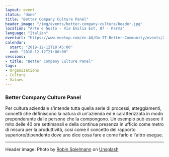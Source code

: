 ```yaml
---
layout: event
status: 'done'
title: "Better Company Culture Panel"
header_image: "/img/events/better-company-culture/header.jpg"
location: "Arte e Gusto - Via Emilia Est, 87 - Parma"
language: "Italian"
eventurl: "https://www.meetup.com/en-AU/Do-IT-Better-Community/events/266723560/"
calendar:
  start: "2019-12-12T18:45:00"
  end: "2018-12-12T21:00:00"
sessions:
- title: "Better Company Culture Panel"
tags:
- Organizations
- Culture
- Values
---
```


### Better Company Culture Panel

Per cultura aziendale s'intende tutta quella serie di processi, atteggiamenti, concetti che definiscono la natura di un'azienda ed è caratterizzata in modo preponderante dalle persone che la compongono. Un esempio può essere il mito delle 40 ore settimanali e della continua presenza in ufficio come metro di misura per la produttività, così come il concetto del rapporto superiore/dipendente dove uno dice cosa fare e come farlo e l'altro esegue.

---

Header image: Photo by [Robin Spielmann](https://unsplash.com/@iamrbn?utm_source=unsplash&utm_medium=referral&utm_content=creditCopyText) on [Unsplash](https://unsplash.com/s/photos/parma?utm_source=unsplash&utm_medium=referral&utm_content=creditCopyText) 
